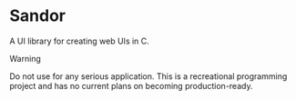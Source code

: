 # Sandor
A UI library for creating web UIs in C. 

> [!WARNING]
> Do not use for any serious application. This is a recreational programming project and has no current plans on becoming production-ready.